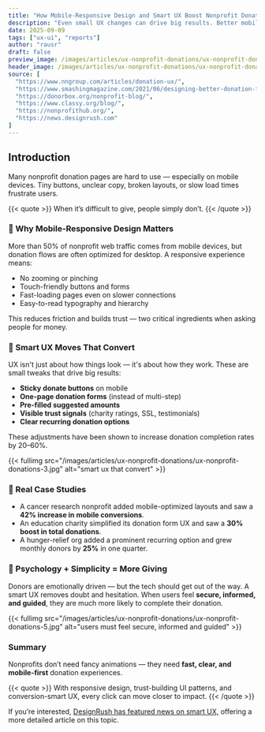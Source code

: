 ```yaml
---
title: "How Mobile-Responsive Design and Smart UX Boost Nonprofit Donations"
description: "Even small UX changes can drive big results. Better mobile design helped nonprofits increase donations and improve user trust."
date: 2025-09-09
tags: ["ux-ui", "reports"]
author: "rausr"
draft: false
preview_image: /images/articles/ux-nonprofit-donations/ux-nonprofit-donations-7.jpg
header_image: /images/articles/ux-nonprofit-donations/ux-nonprofit-donations-2.jpg
source: [
  "https://www.nngroup.com/articles/donation-ux/",
  "https://www.smashingmagazine.com/2021/06/designing-better-donation-forms/",
  "https://donorbox.org/nonprofit-blog/",
  "https://www.classy.org/blog/",
  "https://nonprofithub.org/",
  "https://news.designrush.com"
]
---
```


## Introduction

Many nonprofit donation pages are hard to use — especially on mobile devices. Tiny buttons, unclear copy, broken layouts, or slow load times frustrate users.

{{< quote >}}
When it’s difficult to give, people simply don’t.
{{< /quote >}}


### 📱 Why Mobile-Responsive Design Matters

More than 50% of nonprofit web traffic comes from mobile devices, but donation flows are often optimized for desktop. A responsive experience means:
- No zooming or pinching
- Touch-friendly buttons and forms
- Fast-loading pages even on slower connections
- Easy-to-read typography and hierarchy

This reduces friction and builds trust — two critical ingredients when asking people for money.


### 🎯 Smart UX Moves That Convert

UX isn't just about how things look — it's about how they work. These are small tweaks that drive big results:
- **Sticky donate buttons** on mobile
- **One-page donation forms** (instead of multi-step)
- **Pre-filled suggested amounts**
- **Visible trust signals** (charity ratings, SSL, testimonials)
- **Clear recurring donation options**

These adjustments have been shown to increase donation completion rates by 20–60%.

{{< fullimg src="/images/articles/ux-nonprofit-donations/ux-nonprofit-donations-3.jpg" alt="smart ux that convert" >}}

### 🔬 Real Case Studies

- A cancer research nonprofit added mobile-optimized layouts and saw a **42% increase in mobile conversions**.
- An education charity simplified its donation form UX and saw a **30% boost in total donations**.
- A hunger-relief org added a prominent recurring option and grew monthly donors by **25%** in one quarter.


### 🧠 Psychology + Simplicity = More Giving

Donors are emotionally driven — but the tech should get out of the way. A smart UX removes doubt and hesitation. When users feel **secure, informed, and guided**, they are much more likely to complete their donation.

{{< fullimg src="/images/articles/ux-nonprofit-donations/ux-nonprofit-donations-5.jpg" alt="users must feel secure, informed and guided" >}}

### Summary

Nonprofits don’t need fancy animations — they need **fast, clear, and mobile-first** donation experiences.

{{< quote >}}
With responsive design, trust-building UI patterns, and conversion-smart UX, every click can move closer to impact.
{{< /quote >}}

If you’re interested, [DesignRush has featured news on smart UX,](https://news.designrush.com/how-smart-ux-can-deliver-126-more-donations-for-nonprofits) offering a more detailed article on this topic.